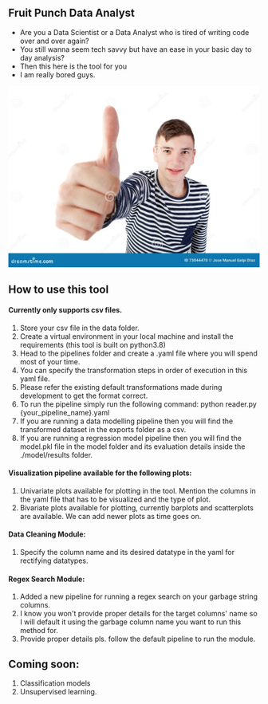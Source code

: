 ## Fruit Punch Data Analyst

- Are you a Data Scientist or a Data Analyst who is tired of writing code over and over again?
- You still wanna seem tech savvy but have an ease in your basic day to day analysis?
- Then this here is the tool for you
- I am really bored guys.

![alt text](https://github.com/the19thpirate/declarative-etl/blob/develop/funny-guy-saying-ok-isolated-white-background-73044470.webp)

## How to use this tool
#### Currently only supports csv files.
1. Store your csv file in the data folder.
2. Create a virtual environment in your local machine and install the requirements (this tool is built on python3.8)
3. Head to the pipelines folder and create a .yaml file where you will spend most of your time.
4. You can specify the transformation steps in order of execution in this yaml file.
5. Please refer the existing default transformations made during development to get the format correct.
6. To run the pipeline simply run the following command: python reader.py {your_pipeline_name}.yaml
7. If you are running a data modelling pipeline then you will find the transformed dataset in the exports folder as a csv.
8. If you are running a regression model pipeline then you will find the model.pkl file in the model folder and its evaluation details inside the ./model/results folder.

#### Visualization pipeline available for the following plots:
1. Univariate plots available for plotting in the tool. Mention the columns in the yaml file that has to be visualized and the type of plot.
2. Bivariate plots available for plotting, currently barplots and scatterplots are available. We can add newer plots as time goes on.

#### Data Cleaning Module:
1. Specify the column name and its desired datatype in the yaml for rectifying datatypes.

#### Regex Search Module:
1. Added a new pipeline for running a regex search on your garbage string columns.
2. I know you won't provide proper details for the target columns' name so I will default it using the garbage column name you want to run this method for. 
3. Provide proper details pls. follow the default pipeline to run the module.

## Coming soon:
1. Classification models
2. Unsupervised learning.